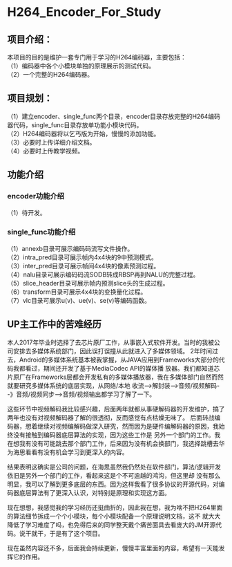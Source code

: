 # H264_Encoder_For_Study
## 项目介绍：
 本项目的目的是维护一套专门用于学习的H264编码器，主要包括：  
（1）编码器中各个小模块单独的原理展示的测试代码。  
（2）一个完整的H264编码器。  

## 项目规划：
（1）建立encoder、single_func两个目录，encoder目录存放完整的H264编码器代码，single_func目录存放单功能小模块代码。  
（2）H264编码器将以乞丐版为开始，慢慢的添加功能。  
（3）必要时上传详细介绍文档。  
（4）必要时上传教学视频。  

## 功能介绍
### encoder功能介绍
（1）待开发。  
### single_func功能介绍
（1）annexb目录可展示编码码流写文件操作。  
（2）intra_pred目录可展示帧内4x4块的9中预测模式。  
（3）inter_pred目录可展示帧间4x4块的像素预测过程。  
（4）nalu目录可展示编码码流SODB转成RBSP再到NALU的完整过程。  
（5）slice_header目录可展示帧内预测slice头的生成过程。  
（6）transform目录可展示4x4块的变换量化过程。  
（7）vlc目录可展示u(v)、ue(v)、se(v)等编码函数。  

## UP主工作中的苦难经历
本人2017年毕业时选择了去芯片原厂工作，从事嵌入式软件开发。当时的我被公司安排去多媒体系统部门，因此误打误撞从此就进入了多媒体领域。
2年时间过去，Android的多媒体系统基本被我掌握，从JAVA应用到Frameworks大部分的代码我都看过，期间还开发了基于MediaCodec API的媒体播
放器。我们都知道芯片原厂在Frameworks层都会开发私有的多媒体播放器，我在多媒体部门自然而然就要研究多媒体系统的底层实现，从网络/本地
收流-->解封装-->音频/视频解码--》音频/视频同步-->音频/视频输出都学习了解了一下。

这些环节中视频解码我比较感兴趣，后面两年就都从事硬解码器的开发维护，搞了两年也没有对视频解码器了解的很透彻，反而感觉有点枯燥无味了。
后面转战编码器，想着继续对视频编解码做深入研究，然而因为是硬件编解码器的原因，我始终没有接触到编码器底层算法的实现，因为这些工作是
另外一个部门的工作。我在想我有没有可能跳去那个部门工作，后来因为没有机会换部门，我选择跳槽去华为海思看看有没有机会学习到更深入的内容。

结果表明这确实是公司的问题，在海思虽然我仍然处在软件部门，算法/逻辑开发依旧是另外一个部门的工作，看起来这是个不可逾越的鸿沟，但这里却
没有那么明显，我可以了解到更多底层的东西。因为这样我看了很多协议的开源代码，对编码器底层算法有了更深入认识，对特别是原理和实现这方面。

现在想想，我感觉我的学习经历还挺曲折的，因此我在想，我为啥不把H264里面的算法细节拆成一个个小模块，每个小模块配备一个原理说明文档，这不
就大大降低了学习难度了吗，也免得后来的同学整天戴个痛苦面具去看庞大的JM开源代码。说干就干，于是有了这个项目。

现在虽然内容还不多，后面我会持续更新，慢慢丰富里面的内容，希望有一天能发挥它的作用。

